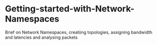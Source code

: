 # Getting-started-with-Network-Namespaces
Brief on Network Namespaces, creatiing topologies, assigning bandwidth and latencies and analysing packets

